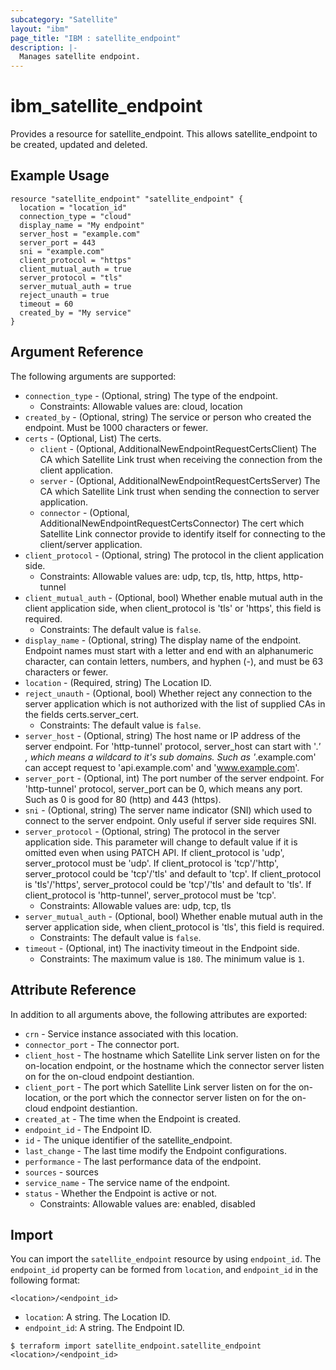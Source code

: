 ```yaml
---
subcategory: "Satellite"
layout: "ibm"
page_title: "IBM : satellite_endpoint"
description: |-
  Manages satellite endpoint.
---
```


# ibm\_satellite_endpoint

Provides a resource for satellite_endpoint. This allows satellite_endpoint to be created, updated and deleted.

## Example Usage

```hcl
resource "satellite_endpoint" "satellite_endpoint" {
  location = "location_id"
  connection_type = "cloud"
  display_name = "My endpoint"
  server_host = "example.com"
  server_port = 443
  sni = "example.com"
  client_protocol = "https"
  client_mutual_auth = true
  server_protocol = "tls"
  server_mutual_auth = true
  reject_unauth = true
  timeout = 60
  created_by = "My service"
}
```

## Argument Reference

The following arguments are supported:


* `connection_type` - (Optional, string) The type of the endpoint.
  * Constraints: Allowable values are: cloud, location
* `created_by` - (Optional, string) The service or person who created the endpoint. Must be 1000 characters or fewer.
* `certs` - (Optional, List) The certs.
  * `client` - (Optional, AdditionalNewEndpointRequestCertsClient) The CA which Satellite Link trust when receiving the connection from the client application.
  * `server` - (Optional, AdditionalNewEndpointRequestCertsServer) The CA which Satellite Link trust when sending the connection to server application.
  * `connector` - (Optional, AdditionalNewEndpointRequestCertsConnector) The cert which Satellite Link connector provide to identify itself for connecting to the client/server application.  
* `client_protocol` - (Optional, string) The protocol in the client application side.
  * Constraints: Allowable values are: udp, tcp, tls, http, https, http-tunnel
* `client_mutual_auth` - (Optional, bool) Whether enable mutual auth in the client application side, when client_protocol is 'tls' or 'https', this field is required.
  * Constraints: The default value is `false`.  
* `display_name` - (Optional, string) The display name of the endpoint. Endpoint names must start with a letter and end with an alphanumeric character, can contain letters, numbers, and hyphen (-), and must be 63 characters or fewer.
* `location` - (Required, string) The Location ID.
* `reject_unauth` - (Optional, bool) Whether reject any connection to the server application which is not authorized with the list of supplied CAs in the fields certs.server_cert.
  * Constraints: The default value is `false`.
* `server_host` - (Optional, string) The host name or IP address of the server endpoint. For 'http-tunnel' protocol, server_host can start with '*.' , which means a wildcard to it's sub domains. Such as '*.example.com' can accept request to 'api.example.com' and 'www.example.com'.
* `server_port` - (Optional, int) The port number of the server endpoint. For 'http-tunnel' protocol, server_port can be 0, which means any port. Such as 0 is good for 80 (http) and 443 (https).
* `sni` - (Optional, string) The server name indicator (SNI) which used to connect to the server endpoint. Only useful if server side requires SNI.
* `server_protocol` - (Optional, string) The protocol in the server application side. This parameter will change to default value if it is omitted even when using PATCH API. If client_protocol is 'udp', server_protocol must be 'udp'. If client_protocol is 'tcp'/'http', server_protocol could be 'tcp'/'tls' and default to 'tcp'. If client_protocol is 'tls'/'https', server_protocol could be 'tcp'/'tls' and default to 'tls'. If client_protocol is 'http-tunnel', server_protocol must be 'tcp'.
  * Constraints: Allowable values are: udp, tcp, tls
* `server_mutual_auth` - (Optional, bool) Whether enable mutual auth in the server application side, when client_protocol is 'tls', this field is required.
  * Constraints: The default value is `false`.
* `timeout` - (Optional, int) The inactivity timeout in the Endpoint side.
  * Constraints: The maximum value is `180`. The minimum value is `1`.


## Attribute Reference

In addition to all arguments above, the following attributes are exported:

* `crn` - Service instance associated with this location.
* `connector_port` - The connector port.
* `client_host` - The hostname which Satellite Link server listen on for the on-location endpoint, or the hostname which the connector server listen on for the on-cloud endpoint destiantion.
* `client_port` - The port which Satellite Link server listen on for the on-location, or the port which the connector server listen on for the on-cloud endpoint destiantion.
* `created_at` - The time when the Endpoint is created.
* `endpoint_id` - The Endpoint ID.
* `id` - The unique identifier of the satellite_endpoint.
* `last_change` - The last time modify the Endpoint configurations.
* `performance` - The last performance data of the endpoint.
* `sources` - sources
* `service_name` - The service name of the endpoint.
* `status` - Whether the Endpoint is active or not.
  * Constraints: Allowable values are: enabled, disabled

## Import

You can import the `satellite_endpoint` resource by using `endpoint_id`.
The `endpoint_id` property can be formed from `location`, and `endpoint_id` in the following format:

```
<location>/<endpoint_id>
```
* `location`: A string. The Location ID.
* `endpoint_id`: A string. The Endpoint ID.

```
$ terraform import satellite_endpoint.satellite_endpoint <location>/<endpoint_id>
```
